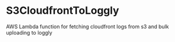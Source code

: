 # S3CloudfrontToLoggly
AWS Lambda function for fetching cloudfront logs from s3 and bulk uploading to loggly
